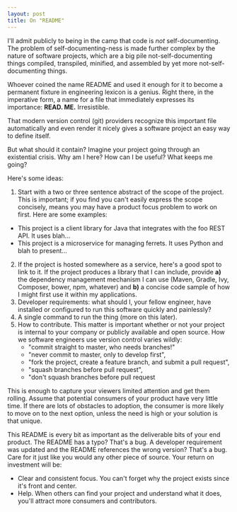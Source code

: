 ```yaml
---
layout: post
title: On "README"
---
```


I'll admit publicly to being in the camp that code is *not* self-documenting. The problem of self-documenting-ness is made further complex by the nature of software projects, which are a big pile not-self-documenting things compiled, transpiled, minified, and assembled by yet more not-self-documenting things. 

Whoever coined the name README and used it enough for it to become a permanent fixture in engineering lexicon is a genius. Right there, in the imperative form, a name for a file that immediately expresses its importance: **READ. ME.** Irresistible.

That modern version control (git) providers recognize this important file automatically and even render it nicely gives a software project an easy way to define itself.

But what should it contain? Imagine your project going through an existential crisis. Why am I here? How can I be useful? What keeps me going?

Here's some ideas:

1. Start with a two or three sentence abstract of the scope of the project. This is important; if you find you can't easily express the scope concisely, means you may have a product focus problem to work on first. Here are some examples:
  * This project is a client library for Java that integrates with the foo REST API. It uses blah...
  * This project is a microservice for managing ferrets. It uses Python and blah to present...
2. If the project is hosted somewhere as a service, here's a good spot to link to it. If the project produces a library that I can include, provide **a)** the dependency management mechanism I can use (Maven, Gradle, Ivy, Composer, bower, npm, whatever) and **b)** a concise code sample of how I might first use it within my applications.
3. Developer requirements: what should I, your fellow engineer, have installed or configured to run this software quickly and painlessly?
4. A single command to run the thing (more on this later).
5. How to contribute. This matter is important whether or not your project is internal to your company or publicly available and open source. How we software engineers use version control varies wildly:
   * "commit straight to master, who needs branches!"
   *  "never commit to master, only to develop first", 
   *  "fork the project, create a feature branch, and submit a pull request", 
   *  "squash branches before pull request", 
   *  "don't squash branches before pull request
  
This is enough to capture your viewers limited attention and get them rolling. Assume that potential consumers of your product have very little time. If there are lots of obstacles to adoption, the consumer is more likely to move on to the next option, unless the need is high or your solution is that unique.

This README is every bit as important as the deliverable bits of your end product. The README has a typo? That's a bug. A developer requirement was updated and the README references the wrong version? That's a bug. Care for it just like you would any other piece of source. Your return on investment will be:

* Clear and consistent focus. You can't forget why the project exists since it's front and center.
* Help. When others can find your project and understand what it does, you'll attract more consumers and contributors.

